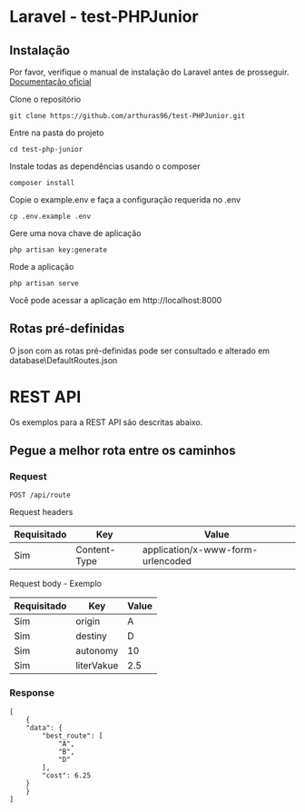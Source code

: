 # Laravel - test-PHPJunior

## Instalação

Por favor, verifique o manual de instalação do Laravel antes de prosseguir. [Documentação oficial](https://laravel.com/docs/6.x#installing-laravel)


Clone o repositório

    git clone https://github.com/arthuras96/test-PHPJunior.git

Entre na pasta do projeto

    cd test-php-junior

Instale todas as dependências usando o composer

    composer install

Copie o example.env e faça a configuração requerida no .env

    cp .env.example .env

Gere uma nova chave de aplicação

    php artisan key:generate

Rode a aplicação

    php artisan serve


Você pode acessar a aplicação em http://localhost:8000

## Rotas pré-definidas

O json com as rotas pré-definidas pode ser consultado e alterado em database\DefaultRoutes.json


# REST API

Os exemplos para a REST API são descritas abaixo.

## Pegue a melhor rota entre os caminhos

### Request

`POST /api/route`

Request headers

| **Requisitado** 	| **Key**           | **Value**            	            |
|------------------	|------------------	|----------------------------------	|
| Sim      	        | Content-Type     	| application/x-www-form-urlencoded |

Request body - Exemplo

| **Requisitado** 	| **Key**           | **Value** |
|------------------	|------------------	|----------	|
| Sim      	        | origin            | A         |
| Sim      	        | destiny           | D         |
| Sim      	        | autonomy          | 10        |
| Sim      	        | literVakue        | 2.5       |


### Response

    [
        {
        "data": {
            "best_route": [
                "A",
                "B",
                "D"
            ],
            "cost": 6.25
        }
        }
    ]
